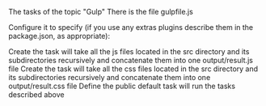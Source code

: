The tasks of the topic "Gulp"
There is the file gulpfile.js

Configure it to specify (if you use any extras plugins describe them in the package.json, as appropriate):

Create the task will take all the js files located in the src directory and its subdirectories recursively and concatenate them into one output/result.js file
Create the task will take all the css files located in the src directory and its subdirectories recursively and concatenate them into one output/result.css file
Define the public default task will run the tasks described above
